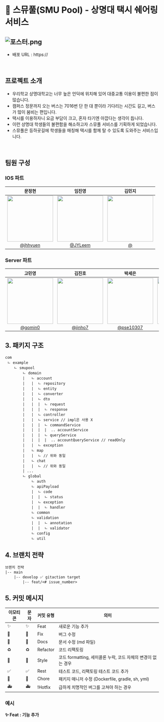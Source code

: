 # 🚕 스뮤풀(SMU Pool) - 상명대 택시 쉐어링 서비스

![포스터.png](src%2Fmain%2Fresources%2Fstatic%2F%ED%8F%AC%EC%8A%A4%ED%84%B0.png)
-
- 배포 URL : https://

<br>

## 프로젝트 소개

- 우리학교 상명대학교는 너무 높은 언덕에 위치해 있어 대중교통 이용이 불편한 점이 많습니다.
- 캠퍼스 정문까지 오는 버스는 7016번 단 한 대 뿐이라 기다리는 시간도 길고, 버스가 많이 붐비는 편입니다.
- 택시를 이용하자니 요금 부담이 크고, 혼자 타기엔 아깝다는 생각이 듭니다.
- 이런 상명대 학생들의 불편함을 해소하고자 스뮤풀 서비스를 기획하게 되었습니다.
- 스뮤풀은 등하굣길에 학생들을 매칭해 택시를 함께 탈 수 있도록 도와주는 서비스입니다.
<br>

## 팀원 구성

### IOS 파트
|                                                                          **문정현**                                                                           |                                                                    **임진영**                                                                    |                                                                  **김민지**                                                                  |
|:----------------------------------------------------------------------------------------------------------------------------------------------------------:|:---------------------------------------------------------------------------------------------------------------------------------------------:|:-----------------------------------------------------------------------------------------------------------------------------------------:|
| <img src="https://avatars.githubusercontent.com/u/162976163?v=4![img.png](img.png)" height="150" width="150"> <br> [@jhhyuen](https://github.com/jhhyuen/) |                           <img src="https://avatars.githubusercontent.com/u/102199863?v=4" height="150" width="150"> <br> [@JYLeem](https://github.com/JYLeem)                           |                                         <img src="" height="150" width="150"> <br> [@]()                                         |

### Server 파트
|                                                               **고민영**                                                               |                                                                    **김진호**                                                                     |                                                                          **박세은**                                                                          |                                                              **김지민**                                                              |
|:-----------------------------------------------------------------------------------------------------------------------------------:|:----------------------------------------------------------------------------------------------------------------------------------------------:|:---------------------------------------------------------------------------------------------------------------------------------------------------------:|:---------------------------------------------------------------------------------------------------------------------------------:|
| <img src="https://avatars.githubusercontent.com/u/80516484?v=4" height="150" width="150"> <br> [@gomin0](https://github.com/gomin0) | <img src="https://avatars.githubusercontent.com/u/69239293?v=4" height="150" width="150"> <br> [@jinho7](https://github.com/jinho7) | <img src="https://avatars.githubusercontent.com/u/109071820?v=4" height="150" width="150"> <br> [@pse10307](https://github.com/pse10307)                  | <img src="https://avatars.githubusercontent.com/u/106303671?v=4" height="150" width="150"> <br> [@jinnieusLab](https://github.com/jinnieusLab) |  



## 3. 패키지 구조
~~~
com
 ㄴ example
    ㄴ smupool
        ㄴ domain
        |   ㄴ account
        |   |  ㄴ repository
        |   |  ㄴ entity
        |   |  ㄴ converter
        |   |  ㄴ dto
        |   |  |  ㄴ request
        |   |  |  ㄴ response
        |   |  ㄴ controller
        |   |  ㄴ service // impl은 사용 X
        |   |  |  ㄴ commandService
        |   |  |  |  .. accountService
        |   |  |  ㄴ queryService
        |   |  |  |  .. accountQueryService // readOnly
        |   |  ㄴ exception
        |   ㄴ map
        |   |  ㄴ // 위와 동일
        |   ㄴ chat
        |   |  ㄴ // 위와 동일
        | ...
        ㄴ global
            ㄴ auth
            ㄴ apiPayload
            |  ㄴ code
            |  |  ㄴ status
            |  ㄴ exception
            |  |  ㄴ handler
            ㄴ common
            ㄴ validation
            |  |  ㄴ annotation
            |  |  ㄴ validator
            ㄴ config
            ㄴ util
~~~

## 4. 브랜치 전략
~~~
브랜치 전략
|-- main
    |-- develop ✅ gitaction target
        |-- feat/<# issue_number>
~~~

## 5. 커밋 메시지
| 이모티콘 | 문자 | 커밋 유형    | 의미 |
| --- | --- |----------| --- |
|  ✨ | :sparkles: | Feat     | 새로운 기능 추가 |
| 🐛 | :bug: | Fix      | 버그 수정 |
| 📝 | :memo: | Docs     | 문서 수정 (md 파일) |
| ♻️ | :recycle: | Refactor | 코드 리팩토링 |
| 💄 | :lipstick: | Style    | 코드 formatting, 세미콜론 누락, 코드 자체의 변경이 없는 경우 |
| ✅ | :white_check_mark: | Rest     | 테스트 코드, 리팩토링 테스트 코드 추가 |
| 🚀 | :rocket: | Chore    | 패키지 매니저 수정 (Dockerfile, gradle, sh, yml) |
| 🚑 | :ambulance: | !Hotfix  | 급하게 치명적인 버그를 고쳐야 하는 경우 |

### 예시
**✨ Feat : 기능 추가**